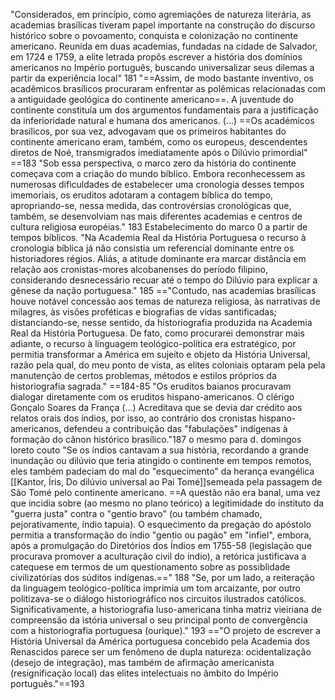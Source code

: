 "Considerados, em princípio, como agremiações de natureza literária, as academias brasílicas tiveram papel importante na  construção do discurso histórico sobre o povoamento, conquista e colonização no continente americano. Reunida em duas academias, fundadas na cidade de Salvador, em 1724 e 1759, a elite letrada propôs escrever a história dos domínios americanos no Império português, buscando universalizar seus dilemas a partir da experiência local" 181
"==Assim, de modo bastante inventivo, os acadêmicos brasílicos procuraram enfrentar as polêmicas relacionadas com a antiguidade geológica do continente americano==. A juventude do continente constituía um dos argumentos fundamentais para a justificação da inferioridade natural e humana dos americanos. (...) ==Os académicos brasílicos, por sua vez, advogavam que os primeiros habitantes do continente americano eram, também, como os europeus, descendentes diretos de Noé, transmigrados imediatamente após o Dilúvio primordial" ==183
"Sob essa perspectiva, o marco zero da história do continente começava com a criação do mundo bíblico. Embora reconhecessem as numerosas dificuldades de estabelecer uma cronologia desses tempos imemoriais, os eruditos adotaram a contagem bíblica do tempo, apropriando-se, nessa medida, das controvérsias cronológicas que, também, se desenvolviam nas mais diferentes academias e centros de cultura religiosa européias." 183
Estabelecimento do marco 0 a partir de tempos bíblicos.
"Na Academia Real da História Portuguesa o recurso à cronologia bíblica já não consistia um referencial dominante entre os historiadores régios. Aliás, a atitude dominante era marcar distância em relação aos cronistas-mores alcobanenses do período filipino, considerando desnecessário recuar até o tempo do Dilúvio para explicar a gênese da nação portuguesa." 185
=="Contudo, nas academias brasílicas houve notável concessão aos temas de natureza religiosa, às narrativas de milagres, às visões proféticas e biografias de vidas santificadas; distanciando-se, nesse sentido, da historiografia produzida na Academia Real da História Portuguesa. De fato, como procurarei demonstrar mais adiante, o recurso à linguagem teológico-política era estratégico, por permitia transformar a América em sujeito e objeto da História Universal, razão pela qual, do meu ponto de vista, as elites coloniais optaram pela pela manutenção de certos problemas, métodos e estilos próprios da historiografia sagrada." ==184-85
"Os eruditos baianos procuravam dialogar diretamente com os eruditos hispano-americanos. O clérigo Gonçalo Soares da França (...) Acreditava que se devia dar crédito aos relatos orais dos índios, por isso, ao contrário dos cronistas hispano-americanos, defendeu a contribuição das "fabulações" indígenas à formação do cânon histórico brasílico."187
o mesmo para d. domingos loreto couto
"Se os índios cantavam a sua história, recordando a grande inundação ou dilúvio que teria atingido o continente em tempos remotos, eles também padeciam do mal do "esquecimento" da herança evangélica [[Kantor, Íris, Do dilúvio universal ao Pai Tomé]]semeada pela passagem de São Tomé pelo continente americano. ==A questão não era banal, uma vez que incidia sobre (ao mesmo no plano teórico) a legitimidade do instituto da "guerra justa" contra o "gentio bravo" (ou também chamado, pejorativamente, índio tapuia). O esquecimento da pregação do apóstolo permitia a transformação do índio "gentio ou pagão" em "infiel", embora, após a promulgação do Diretórios dos Índios em 1755-58 (legislação que procurava promover a aculturação civil do índio), a retórica justificava a catequese em termos de um questionamento sobre as possiblidade civilizatórias dos súditos indígenas.==" 188
"Se, por um lado, a reiteração da linguagem teológico-política imprimia um tom arcaizante, por outro politizava-se o diálogo historiográfico nos circuitos ilustrados católicos. Significativamente, a historiografia luso-americana tinha matriz vieiriana de compreensão da istória universal o seu principal ponto de convergência com a historiografia portuguesa (ourique)." 193
=="O projeto de escrever a História Universal da América portuguesa concebido pela Academia dos Renascidos parece ser um fenômeno de dupla natureza: ocidentalização (desejo de integração), mas também de afirmação americanista (resignificação local) das elites intelectuais no âmbito do Império português."==193